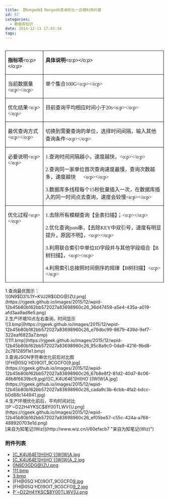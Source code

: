 ```yaml
---
title: 【Mongodb】Mongodb查询优化一合理利用片键
id: 57
categories:
  - 数据库知识
date: 2014-12-11 17:43:34
tags:
---
```


<div>
</div><div>

<table class="MsoTableGrid" border="1" cellspacing="0" cellpadding="0" style="border: none;"><tbody></tbody></table></div><div>

<table class="MsoTableGrid" border="1" cellspacing="0" cellpadding="0" style="border: none;">
 <tbody><tr>
  <td width="151" valign="top" style="width: 90.45pt; border-color: windowtext; border-width: 1pt; padding: 0cm 5.4pt;">
  <!--more-->

**<span style="font-size:12.0pt;font-family:
  宋体;mso-bidi-font-family:宋体;mso-font-kerning:0pt">指标项</span>**<span lang="EN-US" style="font-family: Arial, sans-serif;"><o:p></o:p></span>

  </td>
  <td width="559" valign="top" style="width: 335.65pt; border-top-color: windowtext; border-right-color: windowtext; border-bottom-color: windowtext; border-top-width: 1pt; border-right-width: 1pt; border-bottom-width: 1pt; border-left-style: none; padding: 0cm 5.4pt;">

**<span style="font-size:12.0pt;font-family:
  宋体;mso-bidi-font-family:宋体;mso-font-kerning:0pt">具体说明</span>**<span lang="EN-US" style="font-family: Arial, sans-serif;"><o:p></o:p></span>

  </td>
 </tr>
 <tr>
  <td width="151" valign="top" style="width: 90.45pt; border-right-color: windowtext; border-bottom-color: windowtext; border-left-color: windowtext; border-right-width: 1pt; border-bottom-width: 1pt; border-left-width: 1pt; border-top-style: none; padding: 0cm 5.4pt;">

<span style="font-size:12.0pt;font-family:宋体;
  mso-bidi-font-family:宋体;mso-font-kerning:0pt">当前数据量<span lang="EN-US"><o:p></o:p></span></span>

  </td>
  <td width="559" valign="top" style="width: 335.65pt; border-top-style: none; border-left-style: none; border-bottom-color: windowtext; border-bottom-width: 1pt; border-right-color: windowtext; border-right-width: 1pt; padding: 0cm 5.4pt;">

<span style="font-size:12.0pt;font-family:宋体;
  mso-bidi-font-family:宋体;mso-font-kerning:0pt">单个集合<span lang="EN-US">100G<o:p></o:p></span></span>

  </td>
 </tr>
 <tr>
  <td width="151" valign="top" style="width: 90.45pt; border-right-color: windowtext; border-bottom-color: windowtext; border-left-color: windowtext; border-right-width: 1pt; border-bottom-width: 1pt; border-left-width: 1pt; border-top-style: none; padding: 0cm 5.4pt;">

<span style="font-size:12.0pt;font-family:宋体;
  mso-bidi-font-family:宋体;mso-font-kerning:0pt">优化结果<span lang="EN-US"><o:p></o:p></span></span>

  </td>
  <td width="559" valign="top" style="width: 335.65pt; border-top-style: none; border-left-style: none; border-bottom-color: windowtext; border-bottom-width: 1pt; border-right-color: windowtext; border-right-width: 1pt; padding: 0cm 5.4pt;">

<span style="font-size:12.0pt;font-family:宋体;
  mso-bidi-font-family:宋体;mso-font-kerning:0pt">目前查询平均相应时间小于<span lang="EN-US">20s<o:p></o:p></span></span>

  </td>
 </tr>
 <tr>
  <td width="151" valign="top" style="width: 90.45pt; border-right-color: windowtext; border-bottom-color: windowtext; border-left-color: windowtext; border-right-width: 1pt; border-bottom-width: 1pt; border-left-width: 1pt; border-top-style: none; padding: 0cm 5.4pt;">

<span style="font-size:12.0pt;font-family:宋体;
  mso-bidi-font-family:宋体;mso-font-kerning:0pt">最优查询方式<span lang="EN-US"><o:p></o:p></span></span>

  </td>
  <td width="559" valign="top" style="width: 335.65pt; border-top-style: none; border-left-style: none; border-bottom-color: windowtext; border-bottom-width: 1pt; border-right-color: windowtext; border-right-width: 1pt; padding: 0cm 5.4pt;">

<span style="font-size:12.0pt;font-family:宋体;
  mso-bidi-font-family:宋体;mso-font-kerning:0pt">切换到需要查询的单位，选择时间间隔，输入其他查询条件<span lang="EN-US"><o:p></o:p></span></span>

  </td>
 </tr>
 <tr>
  <td width="151" valign="top" style="width: 90.45pt; border-right-color: windowtext; border-bottom-color: windowtext; border-left-color: windowtext; border-right-width: 1pt; border-bottom-width: 1pt; border-left-width: 1pt; border-top-style: none; padding: 0cm 5.4pt;">

<span style="font-size:12.0pt;font-family:宋体;
  mso-bidi-font-family:宋体;mso-font-kerning:0pt">必要说明<span lang="EN-US"><o:p></o:p></span></span>

  </td>
  <td width="559" valign="top" style="width: 335.65pt; border-top-style: none; border-left-style: none; border-bottom-color: windowtext; border-bottom-width: 1pt; border-right-color: windowtext; border-right-width: 1pt; padding: 0cm 5.4pt;">

<span lang="EN-US" style="font-size:12.0pt;font-family:宋体;mso-bidi-font-family:宋体;
  mso-font-kerning:0pt">1.</span><span style="font-size:12.0pt;font-family:
  宋体;mso-bidi-font-family:宋体;mso-font-kerning:0pt">查询时间间隔越小，速度越快，<span lang="EN-US"><o:p></o:p></span></span>

<span lang="EN-US" style="font-size:12.0pt;font-family:宋体;mso-bidi-font-family:宋体;
  mso-font-kerning:0pt">2.</span><span style="font-size:12.0pt;font-family:
  宋体;mso-bidi-font-family:宋体;mso-font-kerning:0pt">查询同一家单位首次查询速度最慢，查询次数越多，速度越快<span lang="EN-US">&nbsp; &nbsp; &nbsp;&nbsp;<o:p></o:p></span></span>

<span lang="EN-US" style="font-size:12.0pt;
  font-family:宋体;mso-bidi-font-family:宋体;mso-font-kerning:0pt">3.</span><span style="font-size:12.0pt;font-family:宋体;mso-bidi-font-family:宋体;mso-font-kerning:
  0pt">数据库多线程每个<span lang="EN-US">15</span>秒批量插入一次，在数据库插入的同一时间点去查询，速度会较慢<span lang="EN-US"><o:p></o:p></span></span>

  </td>
 </tr>
 <tr>
  <td width="151" valign="top" style="width: 90.45pt; border-right-color: windowtext; border-bottom-color: windowtext; border-left-color: windowtext; border-right-width: 1pt; border-bottom-width: 1pt; border-left-width: 1pt; border-top-style: none; padding: 0cm 5.4pt;">

<span style="font-size:12.0pt;font-family:宋体;
  mso-bidi-font-family:宋体;mso-font-kerning:0pt">优化过程<span lang="EN-US"><o:p></o:p></span></span>

  </td>
  <td width="559" valign="top" style="width: 335.65pt; border-top-style: none; border-left-style: none; border-bottom-color: windowtext; border-bottom-width: 1pt; border-right-color: windowtext; border-right-width: 1pt; padding: 0cm 5.4pt;">

<span lang="EN-US" style="font-size:12.0pt;font-family:宋体;mso-bidi-font-family:宋体;
  mso-font-kerning:0pt">1.</span><span style="font-size:12.0pt;font-family:
  宋体;mso-bidi-font-family:宋体;mso-font-kerning:0pt">去除所有模糊查询【全表扫描】；<span lang="EN-US"><o:p></o:p></span></span>

<span lang="EN-US" style="font-size:12.0pt;font-family:宋体;mso-bidi-font-family:宋体;
  mso-font-kerning:0pt">2.</span><span style="font-size:12.0pt;font-family:
  宋体;mso-bidi-font-family:宋体;mso-font-kerning:0pt">优化查询<span lang="EN-US">json</span>串，【去除<span lang="EN-US">KEY</span>中双引号，速度有明显提升，原因不明】，<span lang="EN-US"><o:p></o:p></span></span>

<span lang="EN-US" style="font-size:12.0pt;font-family:宋体;mso-bidi-font-family:宋体;
  mso-font-kerning:0pt">3.</span><span style="font-size:12.0pt;font-family:
  宋体;mso-bidi-font-family:宋体;mso-font-kerning:0pt">利用联合索引中单位<span lang="EN-US">ID</span>字段并与其他字段组合【<span lang="EN-US">B</span>树扫描】，<span lang="EN-US"><o:p></o:p></span></span>

<span lang="EN-US" style="font-size:12.0pt;
  font-family:宋体;mso-bidi-font-family:宋体;mso-font-kerning:0pt">4.</span><span style="font-size:12.0pt;font-family:宋体;mso-bidi-font-family:宋体;mso-font-kerning:
  0pt">利用索引总按照时间倒序的规律【<span lang="EN-US">B</span>树扫描】<span lang="EN-US"><o:p></o:p></span></span>

  </td>
 </tr>
</tbody></table></div><div>
</div><div>
</div><div>1.查询最优图示：</div><div>
</div><div>![0N9$D3%1Y~KVJ2R$GDG@)ZU.png](https://rjgeek.github.io/images/2015/12/wpid-12b45b80b162bb572027a83698960c26_36d47459-a5e4-435a-a019-afd3aa9ad8e5.png)
</div><div>
</div><div>2.生产环境10点左右查询，时间显示</div><div>
</div><div>![3.bmp](https://rjgeek.github.io/images/2015/12/wpid-12b45b80b162bb572027a83698960c26_e76dbc99-8679-439d-9ef7-322eaf6823a7.bmp)
</div><div>![111.bmp](https://rjgeek.github.io/images/2015/12/wpid-12b45b80b162bb572027a83698960c26_95c8a9c0-0da9-4216-9bd8-2c781285f1e1.bmp)
</div><div>
</div><div>3.查询JSON字符串优化前后对比图</div><div>
</div><div>![FH@05Q`HD)9OIT_9CGCFO[9.jpg](https://rjgeek.github.io/images/2015/12/wpid-12b45b80b162bb572027a83698960c26_67b8e8f2-81d2-40d7-8c06-48b8f6639bc9.jpg)![[C_K4U64E1]H{HO`{(W(W{A.jpg](https://rjgeek.github.io/images/2015/12/wpid-12b45b80b162bb572027a83698960c26_cada9c3b-6cbb-4fa2-bdcc-b0d88c144941.jpg)</div><div>
</div><div><span style="font-size: 10.5pt; line-height: 1.5;">4.生产环境优化前后，平均时间对比</span></div><div>![P`~D22H4YKSC$8Y00TLWV{U.png](https://rjgeek.github.io/images/2015/12/wpid-12b45b80b162bb572027a83698960c26_ef05be57-c55c-424a-a768-488920703e1d.png)
</div><div>
</div><div>
</div>

<div>[来自为知笔记(Wiz)](http://www.wiz.cn/i/60efacb7 "来自为知笔记(Wiz)")</div>

<div>

### 附件列表

*   [[C_K4U64E1]H{HO`{(W(W{A.jpg](https://rjgeek.github.io/images/2015/12/wpid-12b45b80b162bb572027a83698960c26_C_K4U64E1HHOWWA.jpg)
*   [[C_K4U64E1]H{HO`{(W(W{A_2.jpg](https://rjgeek.github.io/images/2015/12/wpid-12b45b80b162bb572027a83698960c26_C_K4U64E1HHOWWA_2.jpg)
*   [0N9$D3%1Y~KVJ2R$GDG@)ZU.png](https://rjgeek.github.io/images/2015/12/wpid-12b45b80b162bb572027a83698960c26_0N9D3%1YKVJ2RGDG@ZU.png)
*   [111.bmp](https://rjgeek.github.io/images/2015/12/wpid-12b45b80b162bb572027a83698960c26_111.bmp)
*   [3.bmp](https://rjgeek.github.io/images/2015/12/wpid-12b45b80b162bb572027a83698960c26_3.bmp)
*   [FH@05Q`HD)9OIT_9CGCFO[9.jpg](https://rjgeek.github.io/images/2015/12/wpid-12b45b80b162bb572027a83698960c26_FH@05QHD9OIT_9CGCFO9.jpg)
*   [FH@05Q`HD)9OIT_9CGCFO[9_2.jpg](https://rjgeek.github.io/images/2015/12/wpid-12b45b80b162bb572027a83698960c26_FH@05QHD9OIT_9CGCFO9_2.jpg)
*   [P`~D22H4YKSC$8Y00TLWV{U.png](https://rjgeek.github.io/images/2015/12/wpid-12b45b80b162bb572027a83698960c26_PD22H4YKSC8Y00TLWVU.png)</div>

&nbsp;
